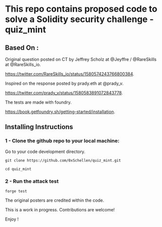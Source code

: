 # This repo contains proposed code to solve a Solidity security challenge - quiz_mint

## Based On :

Original question posted on CT by Jeffrey Scholz at @Jeyffre / @RareSkills at @RareSkills_io.

https://twitter.com/RareSkills_io/status/1580574243766800384.

Inspired on the response posted by prady.eth at @prady_v.

https://twitter.com/prady_v/status/1580583891072843778.

The tests are made with foundry.

https://book.getfoundry.sh/getting-started/installation.


## Installing Instructions


### 1 - Clone the github repo to your local machine:

Go to your code development directory.

```
git clone https://github.com/0xSchellen/quiz_mint.git

cd quiz_mint
```

### 2 - Run the attack test 

```
forge test
```

The original posters are credited within the code.

This is a work in progress. Contributions are welcome!

Enjoy !